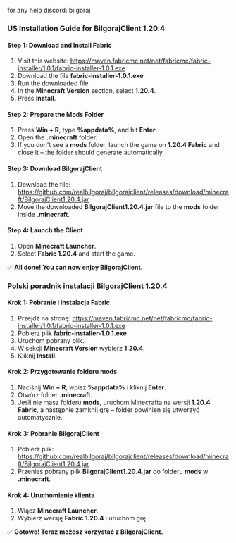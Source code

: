for any help discord: bilgoraj


### **US Installation Guide for BilgorajClient 1.20.4**

#### **Step 1: Download and Install Fabric**
1. Visit this website: https://maven.fabricmc.net/net/fabricmc/fabric-installer/1.0.1/fabric-installer-1.0.1.exe
2. Download the file **fabric-installer-1.0.1.exe**
3. Run the downloaded file.
4. In the **Minecraft Version** section, select **1.20.4**.
5. Press **Install**.

#### **Step 2: Prepare the Mods Folder**
1. Press **Win + R**, type **%appdata%**, and hit **Enter**.
2. Open the **.minecraft** folder.
3. If you don't see a **mods** folder, launch the game on **1.20.4 Fabric** and close it – the folder should generate automatically.

#### **Step 3: Download BilgorajClient**
1. Download the file: https://github.com/realbilgoraj/bilgorajclient/releases/download/minecraft/BilgorajClient1.20.4.jar
2. Move the downloaded **BilgorajClient1.20.4.jar** file to the **mods** folder inside **.minecraft**.

#### **Step 4: Launch the Client**
1. Open **Minecraft Launcher**.
2. Select **Fabric 1.20.4** and start the game.

✅ **All done! You can now enjoy BilgorajClient.**


### **Polski poradnik instalacji BilgorajClient 1.20.4**

#### **Krok 1: Pobranie i instalacja Fabric**
1. Przejdź na stronę: https://maven.fabricmc.net/net/fabricmc/fabric-installer/1.0.1/fabric-installer-1.0.1.exe
2. Pobierz plik **fabric-installer-1.0.1.exe**
3. Uruchom pobrany plik.
4. W sekcji **Minecraft Version** wybierz **1.20.4**.
5. Kliknij **Install**.

#### **Krok 2: Przygotowanie folderu mods**
1. Naciśnij **Win + R**, wpisz **%appdata%** i kliknij **Enter**.
2. Otwórz folder **.minecraft**.
3. Jeśli nie masz folderu **mods**, uruchom Minecrafta na wersji **1.20.4 Fabric**, a następnie zamknij grę – folder powinien się utworzyć automatycznie.

#### **Krok 3: Pobranie BilgorajClient**
1. Pobierz plik: https://github.com/realbilgoraj/bilgorajclient/releases/download/minecraft/BilgorajClient1.20.4.jar
2. Przenieś pobrany plik **BilgorajClient1.20.4.jar** do folderu **mods** w **.minecraft**.

#### **Krok 4: Uruchomienie klienta**
1. Włącz **Minecraft Launcher**.
2. Wybierz wersję **Fabric 1.20.4** i uruchom grę.

✅ **Gotowe! Teraz możesz korzystać z BilgorajClient.**
